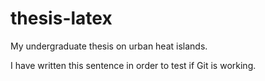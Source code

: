 # thesis-latex
My undergraduate thesis on urban heat islands.

I have written this sentence in order to test if Git is working.